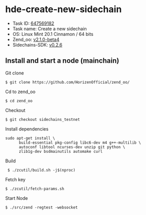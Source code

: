 # hde-create-new-sidechain

- Task ID: [647569182](https://hde.horizen.io/task/647569182)
- Task name: Create a new sidechain
- OS: Linux Mint 20.1 Cinnamon / 64 bits
- Zend_oo: [v2.1.0-beta4](https://github.com/HorizenOfficial/zend_oo/releases/tag/v2.1.0-beta4)
- Sidechains-SDK: [v0.2.6](https://github.com/HorizenOfficial/Sidechains-SDK/releases/tag/0.2.6)

## Install and start a node (mainchain)

Git clone
```
$ git clone https://github.com/HorizenOfficial/zend_oo/
```

Cd to zend_oo
```
$ cd zend_oo
```

Checkout
```
$ git checkout sidechains_testnet
```

Install dependencies
```
sudo apt-get install \
      build-essential pkg-config libc6-dev m4 g++-multilib \
      autoconf libtool ncurses-dev unzip git python \
      zlib1g-dev bsdmainutils automake curl
```
 
 Build
```
 $ ./zcutil/build.sh -j$(nproc)
```
  
Fetch key
```
$ ./zcutil/fetch-params.sh
```

Start Node
```
$ ./src/zend -regtest -websocket
```
